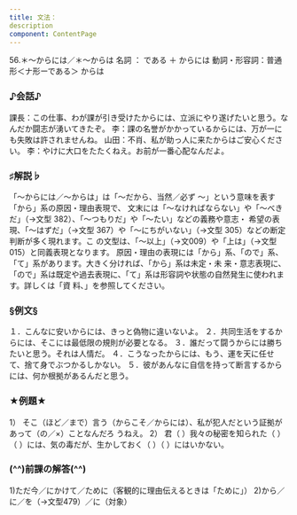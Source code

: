 ```yaml
---
title: 文法：
description
component: ContentPage
---
```



56.＊～からには／＊～からは
名詞 ： である ＋ からには
動詞・形容詞：普通形＜ナ形ーである＞ からは
### ♪会話♪
課長：この仕事、わが課が引き受けたからには、立派にやり遂げたいと思う。なんだか闘志が湧いてきたぞ。
李：課の名誉がかかっているからには、万が一にも失敗は許されませんね。 山田：不肖、私が助っ人に来たからはご安心ください。
李：やけに大口をたたくねえ。お前が一番心配なんだよ。
### ♯解説♭
「～からには／～からは」は「～だから、当然／必ず ～」という意味を表す「から」系の原因・理由表現で、 文末には「～なければならない」や「～べきだ」（→文型 382）、「～つもりだ」や「～たい」などの義務や意志・ 希望の表現、「～はずだ」（→文型 367）や「～にちがいない」（→文型 305）などの断定判断が多く現れます。こ の文型は、「～以上」（→文009）や「上は」（→文型015）と同義表現となります。
原因・理由の表現には「から」系、「ので」系、「て」系があります。大きく分ければ、「から」系は未定・未
来・意志表現に、「ので」系は既定や過去表現に、「て」系は形容詞や状態の自然発生に使われます。詳しくは「資
料､」を参照してください。
### §例文§
１．こんなに安いからには、きっと偽物に違いないよ。
２．共同生活をするからには、そこには最低限の規則が必要となる。
３．誰だって闘うからには勝ちたいと思う。それは人情だ。
４．こうなったからには、もう、運を天に任せて、捨て身でぶつかるしかない。
５．彼があんなに自信を持って断言するからには、何か根拠があるんだと思う。
### ★例題★
1） そこ（ほど／まで）言う（からこそ／からには）、私が犯人だという証拠があって（の／×）ことなんだろ うねえ。
2） 君（ ）我々の秘密を知られた（ ）（ ）には、気の毒だが、生かしておく（ ）（ ）にはいかない。
### (^^)前課の解答(^^)
1)ただ今／にかけて／ために（客観的に理由伝えるときは「ために」）
2)から／に／を（→文型479）／に（対象）
